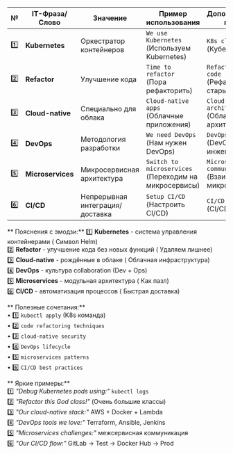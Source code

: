 | №   | IT-Фраза/Слово       | Значение                      | Пример использования                  | Дополнительный пример             |
|-----|----------------------|-------------------------------|----------------------------------------|-----------------------------------|
| 1️⃣  | **Kubernetes**       | Оркестратор контейнеров       | `We use Kubernetes`<br>(Используем Kubernetes) | `K8s cluster`<br>(Кубер-кластер) |
| 2️⃣  | **Refactor**         | Улучшение кода                | `Time to refactor`<br>(Пора рефакторить) | `Refactor legacy code`<br>(Рефакторить старый код) |
| 3️⃣  | **Cloud-native**     | Специально для облака         | `Cloud-native apps`<br>(Облачные приложения) | `Cloud-native architecture`<br>(Облачная архитектура) |
| 4️⃣  | **DevOps**           | Методология разработки        | `We need DevOps`<br>(Нам нужен DevOps) | `DevOps engineer`<br>(DevOps-инженер) |
| 5️⃣  | **Microservices**    | Микросервисная архитектура    | `Switch to microservices`<br>(Переходим на микросервисы) | `Microservices communication`<br>(Взаимодействие микросервисов) |
| 6️⃣  | **CI/CD**           | Непрерывная интеграция/доставка | `Setup CI/CD`<br>(Настроить CI/CD) | `CI/CD pipeline`<br>(CI/CD-процесс) |

** Пояснения с эмодзи:**
1️⃣ **Kubernetes** - система управления контейнерами ( Символ Helm)  
2️⃣ **Refactor** - улучшение кода без новых функций ( Удаляем лишнее)  
3️⃣ **Cloud-native** - рождённые в облаке ( Облачная инфраструктура)  
4️⃣ **DevOps** - культура collaboration (Dev + Ops)  
5️⃣ **Microservices** - модульная архитектура ( Как пазл)  
6️⃣ **CI/CD** - автоматизация процессов ( Быстрая доставка)  

** Полезные сочетания:**  
• 1️⃣ `kubectl apply` (K8s команда)  
• 2️⃣ `code refactoring techniques`  
• 3️⃣ `cloud-native security`  
• 4️⃣ `DevOps lifecycle`  
• 5️⃣ `microservices patterns`  
• 6️⃣ `CI/CD best practices`  

** Яркие примеры:**  
1️⃣ *"Debug Kubernetes pods using:"* `kubectl logs`  
2️⃣ *"Refactor this God class!"* (Очень большие классы)  
3️⃣ *"Our cloud-native stack:"* AWS + Docker + Lambda  
4️⃣ *"DevOps tools we love:"* Terraform, Ansible, Jenkins  
5️⃣ *"Microservices challenges:"* межсервисная коммуникация  
6️⃣ *"Our CI/CD flow:"* GitLab → Test → Docker Hub → Prod  
